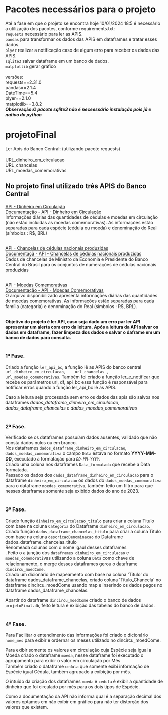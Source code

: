 # Pacotes necessários para o projeto
Até a fase em que o projeto se encontra hoje 10/01/2024 18:5 é necessário a utilização dos pacotes, conforme requirements.txt:<br>
`requests` necessário para ler as APIS. <br>
`pandas` para transformar os dados das APIS em dataframes e tratar esses dados.<br>
`plyer` realizar a notificação caso de algum erro para receber os dados das APIS.<br>
`sqlite3` salvar dataframe em um banco de dados.<br>
`matplotlib` gerar gráfico<br><br>
versões: <br>
requests==2.31.0<br>
pandas==2.1.4<br>
DateTime==5.4<br>
plyer==2.1.0<br>
matplotlib==3.8.2<br>
<strong>Observação:<i>O pacote sqlite3 não é neceessário instalação pois já e nativo do python</i></strong>

# projetoFinal
Ler Apis do Banco Central: (utilizando pacote requests) <br><br>
URL_dinheiro_em_circulacao<br>
URL_chancelas<br>
URL_moedas_comemorativas<br>

## No projeto final utilizado três APIS do Banco Central
[API - Dinheiro em Circulação](https://olinda.bcb.gov.br/olinda/servico/mecir_dinheiro_em_circulacao/versao/v1/odata/informacoes_diarias_com_categoria?$format=json) <br>
[Documentação - API - Dinheiro em Circulação](https://dadosabertos.bcb.gov.br/dataset/dinheiro-em-circulao)<br>
Informações diárias das quantidades de cédulas e moedas em circulação (não estão incluídas as moedas comemorativas). As informações estão separadas para cada espécie (cédula ou moeda) e denominação do Real (símbolos : R$, BRL) <br><br>

[API - Chancelas de cédulas nacionais produzidas](https://olinda.bcb.gov.br/olinda/servico/mecir_chancelas/versao/v1/odata/TodosDadosChancelas?$format=json)<br>
[Documentaçã - API - Chancelas de cédulas nacionais produzidas](https://dadosabertos.bcb.gov.br/dataset/chancelas-de-cedulas-nacionais-produzidas)<br>
Dados de chancelas de Ministro da Economia e Presidente do Banco Central do Brasil para os conjuntos de numerações de cédulas nacionais produzidas<br><br>

[API - Moedas Comemorativas](https://olinda.bcb.gov.br/olinda/servico/mecir_moedas_comemorativas/versao/v1/odata/informacoes_diarias?$format=json)<br>
[Documentação - API - Moedas Comemorativas](https://dadosabertos.bcb.gov.br/dataset/moedas-comemorativas)<br>
O arquivo disponibilizado apresenta informações diárias das quantidades de moedas comemorativas. As informações estão separadas para cada família (categoria) e denominação do Real (símbolos : R$, BRL).<br><br>

<strong>Objetivo do projeto é ler API, caso seja dado um erro par ler API apresentar um alerta com erro da leitura. Após a leitura da API salvar os dados em dataframe, fazer limpeza dos dados e salvar o daframe em um banco de dados para consulta. </strong><br><br>

### 1ª Fase.
Criado a função `ler_api_bc`, a função lê as APIS do banco central `url_dinheiro_em_circulacao,    url_chancelas , url_moedas_comemorativas`. Também foi criado a função ler_e_notificar que recebe os parâmetros url, df, api_bc essa função é responsável para notificar erros quando a função ler_api_bc lê as APIS.<br>

Caso a leitura seja processada sem erro os dados das apis são salvos nos dataframes <i>dados_dataframe_dinheiro_em_circulacao</i>, <i>dados_dataframe_chancelas</i> e <i>dados_moedas_comemorativas</i> <br><br>

### 2ª Fase.
Verificado se os dataframes possuíam dados ausentes, validado que não consta dados nulos ou em branco.<br>
Nos dataframes `dados_dataframe_dinheiro_em_circulacao`, `dados_moedas_comemorativa` o campo `Data` estava no formato <b>YYYY-MM-DD</b>, executado a formatação para <i>`DD-MM-YYYY`</i>. <br>
Criado uma coluna nos dataframes `Data_formatada` que recebe a Data formatada.<br>
Passado os dados dos `dados_dataframe_dinheiro_em_circulacao` para o dataframe `dinheiro_em_circulacao` os dados do `dados_moedas_comemorativa` para o dataframe `moedas_comemorativa`, também feito um filtro para que nesses dataframes somente seja exibido dados do ano de 2023.<br><br>

### 3ª Fase.
Criado função `dinheiro_em_circulacao_titulo` para criar a coluna Titulo com base na coluna `Categoria` do Dataframe `dinheiro_em_circulacao`.<br> 
Criado função `dados_dataframe_chancelas_titulo` para criar a coluna Titulo com base na coluna `descricaoDenominacao` do Dataframe dados_dataframe_chancelas_titulo<br>
Renomeada colunas com o nome igaul desses dataframes<br>.
Feito o a junção dos `dataframes dinheiro_em_circulacao` e `moedas_comemorati`vas utilizando a coluna `Data` como chave de relacionamento,  o merge desses dataframes gerou o dataframe `dincircu_moedCome`.<br>
Criado um dicionário de mapeamento com base na coluna 'Titulo' do dataframe dados_dataframe_chancelas, criado coluna 'Titulo_Chancela' no dataframe dincircu_moedCome usando map e inserindo os dados pegos no dataframe dados_dataframe_chancelas.<br>

Apartir  do dataframe `dincircu_moedCome` criado o banco de dados `projetoFinal.db`, feito leitura e exibição das tabelas do banco de dados.<br><br>

### 4ª Fase.

Para Facilitar o entendimento das informações foi criado o dicionário `nome_mes` para exibir e ordernar os meses utilizado  no dincircu_moedCome.<br>


Para exibir somente os valores em circulação cuja Espécie seja igual a Moeda criado o dataframe `moeda`, nesse dataframe foi executado o agrupamento para exibir o valor em circulação por Mês <br>
Também criado o dataframe `cedula` que somente exibi informação de Espécie igual Cédula, também agrupado a exibição por mês.<br>

O intuído da criação dos dataframes `moeda` e `cedula` é exibir a quantidade  de dinheiro que foi circulado por mês para os dois tipos de Espécie.<br>

Como a documentação da API não informa qual é a separação decimal dos valores optamos em não exibir em gráfico para não  ter distorção dos valores que existem.<br>
